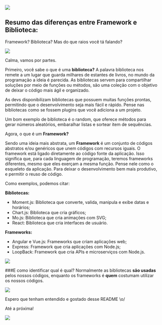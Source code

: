 <img src=”https://i.stack.imgur.com/9v5bJ.png”>

## Resumo das diferenças entre Framework e Biblioteca:
Framework? Biblioteca? Mas do que raios você tá falando? 

<img src=”https://media.tenor.com/__WG7VCNx08AAAAC/yelling-will-smith.gif”>

Calma, vamos por partes. 

Primeiro, você sabe o que é uma **biblioteca?** A palavra biblioteca nos remete a um lugar que guarda milhares de estantes de livros, no mundo da programação a ideia é parecida. As bibliotecas servem para compartilhar soluções por meio de funções ou métodos, são uma coleção com o objetivo de deixar o código mais ágil e organizado. 

As devs disponibilizam bibliotecas que possuem muitas funções prontas, permitindo que o desenvolvimento seja mais fácil e rápido. Pense nas bibliotecas como se fossem plugins que você adiciona a um projeto.

Um bom exemplo de biblioteca é o random, que oferece métodos para gerar números aleatórios, embaralhar listas e sortear item de sequências.

Agora, o que é um **Framework?**

Sendo uma ideia mais abstrata, um **Framework** é um conjunto de códigos abstratos e/ou genéricos que unem códigos com recursos iguais. O framework está ligado diretamente ao código fonte da aplicação. Isso significa que, para cada linguagem de programação, teremos frameworks diferentes, mesmo que eles exerçam a mesma função.
Pense nele como o esqueleto da aplicação. Para deixar o desenvolvimento bem mais produtivo, e permitir o reuso de código.

Como exemplos, podemos citar:

**Bibliotecas:**
- Moment.js: Biblioteca que converte, valida, manipula e exibe datas e horários;
- Chart.js: Biblioteca que cria gráficos; 
- Mo.js: Biblioteca que cria animações com SVG;
- React: Biblioteca que cria interfaces de usuário.

**Frameworks:**
- Angular e Vue.js: Frameworks que criam aplicações web;
- Express: Framework que cria aplicações com Node.js;
- LoopBack: Framework que cria APIs e microserviços com Node.js. 

<img src=”https://media.tenor.com/LZ0NFZBc_2kAAAAM/confused-fresh-prince.gif”>

###E como identificar qual é qual?
Normalmente as bibliotecas **são usadas** pelos nossos códigos, enquanto os frameworks é **quem** costumam utilizar os nossos códigos.

<img src=”https://media.tenor.com/xvo8-YQ78P0AAAAC/porky-pig.gif”>

Espero que tenham entendido e gostado desse README \o/

Até a próxima!

<img src=”https://i.pinimg.com/originals/af/a9/39/afa939bca40b1969527e37a1ea20a1e3.gif”>

